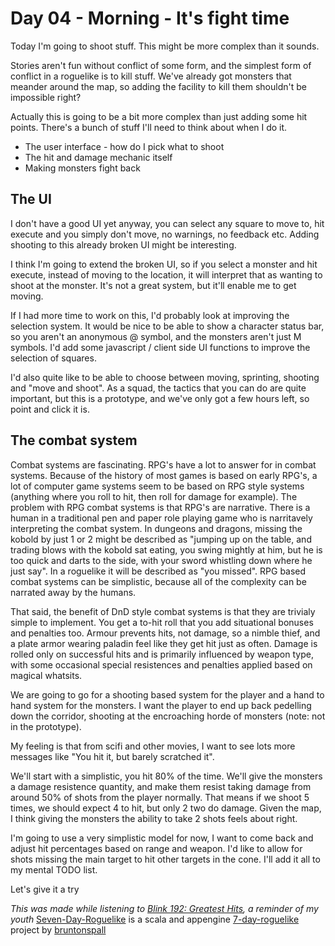 # Day 04 - Morning - It's fight time

Today I'm going to shoot stuff.  This might be more complex than it sounds.

Stories aren't fun without conflict of some form, and the simplest form of conflict in a roguelike is to kill stuff.
We've already got monsters that meander around the map, so adding the facility to kill them shouldn't be impossible right?

Actually this is going to be a bit more complex than just adding some hit points.  There's a bunch of stuff
I'll need to think about when I do it.

* The user interface - how do I pick what to shoot
* The hit and damage mechanic itself
* Making monsters fight back

## The UI

I don't have a good UI yet anyway, you can select any square to move to, hit execute and you simply don't move,
no warnings, no feedback etc.  Adding shooting to this already broken UI might be interesting.

I think I'm going to extend the broken UI, so if you select a monster and hit execute, instead of moving to the location,
it will interpret that as wanting to shoot at the monster.  It's not a great system, but it'll enable me to get moving.

If I had more time to work on this, I'd probably look at improving the selection system.  It would be nice to be able
to show a character status bar, so you aren't an anonymous @ symbol, and the monsters aren't just M symbols.
I'd add some javascript / client side UI functions to improve the selection of squares.

I'd also quite like to be able to choose between moving, sprinting, shooting and "move and shoot". As a squad, the tactics
that you can do are quite important, but this is a prototype, and we've only got a few hours left, so point and click it is.

## The combat system

Combat systems are fascinating.  RPG's have a lot to answer for in combat systems.  Because of the history of most
games is based on early RPG's, a lot of computer game systems seem to be based on RPG style systems (anything where you
roll to hit, then roll for damage for example).  The problem with RPG combat systems is that RPG's are narrative.
There is a human in a traditional pen and paper role playing game who is narritavely interpreting the combat system.
In dungeons and dragons, missing the kobold by just 1 or 2 might be described as "jumping up on the table, and trading
blows with the kobold sat eating, you swing mightly at him, but he is too quick and darts to the side, with your sword
whistling down where he just say".  In a roguelike it will be described as "you missed".
RPG based combat systems can be simplistic, because all of the complexity can be narrated away by the humans.

That said, the benefit of DnD style combat systems is that they are trivialy simple to implement.  You get a to-hit roll
that you add situational bonuses and penalties too.  Armour prevents hits, not damage, so a nimble thief, and a plate armor
wearing paladin feel like they get hit just as often.  Damage is rolled only on successful hits and is primarily influenced
by weapon type, with some occasional special resistences and penalties applied based on magical whatsits.

We are going to go for a shooting based system for the player and a hand to hand system for the monsters.  I want the player
to end up back pedelling down the corridor, shooting at the encroaching horde of monsters (note: not in the prototype).

My feeling is that from scifi and other movies, I want to see lots more messages like "You hit it, but barely scratched it".

We'll start with a simplistic, you hit 80% of the time.  We'll give the monsters a damage resistence quantity, and make them
resist taking damage from around 50% of shots from the player normally.  That means if we shoot 5 times, we should expect 4 to hit,
but only 2 two do damage.  Given the map, I think giving the monsters the ability to take 2 shots feels about right.

I'm going to use a very simplistic model for now, I want to come back and adjust hit percentages based on range and weapon.
I'd like to allow for shots missing the main target to hit other targets in the cone.  I'll add it all to my mental TODO list.

Let's give it a try

_This was made while listening to [Blink 192: Greatest Hits](), a reminder of my youth_
[Seven-Day-Roguelike](http://github.com/bruntonspall/seven-day-roguelike) is a scala and appengine [7-day-roguelike](http://7drl.org) project by [bruntonspall](http://www.brunton-spall.co.uk)


